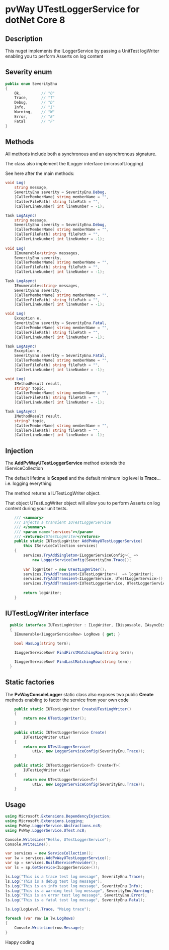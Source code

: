 # pvWay UTestLoggerService for dotNet Core 8

## Description
This nuget implements the ILoggerService by passing a UnitTest logWriter enabling you to perform Asserts on log content 

## Severity enum

``` csharp
public enum SeverityEnu
{
    Ok,         // "O"
    Trace,      // "T"
    Debug,      // "D"
    Info,       // "I"
    Warning,    // "W"
    Error,      // "E"
    Fatal       // "F"
}
```

## Methods

All methods include both a synchronous and an asynchronous signature.

The class also implement the ILogger interface (microsoft.logging)

See here after the main methods:

``` csharp
void Log(
    string message,
    SeverityEnu severity = SeverityEnu.Debug,
    [CallerMemberName] string memberName = "",
    [CallerFilePath] string filePath = "",
    [CallerLineNumber] int lineNumber = -1);

Task LogAsync(
    string message,
    SeverityEnu severity = SeverityEnu.Debug,
    [CallerMemberName] string memberName = "",
    [CallerFilePath] string filePath = "",
    [CallerLineNumber] int lineNumber = -1);
        
void Log(
    IEnumerable<string> messages,
    SeverityEnu severity,
    [CallerMemberName] string memberName = "",
    [CallerFilePath] string filePath = "",
    [CallerLineNumber] int lineNumber = -1);

Task LogAsync(
    IEnumerable<string> messages,
    SeverityEnu severity,
    [CallerMemberName] string memberName = "",
    [CallerFilePath] string filePath = "",
    [CallerLineNumber] int lineNumber = -1);

void Log(
    Exception e,
    SeverityEnu severity = SeverityEnu.Fatal,
    [CallerMemberName] string memberName = "",
    [CallerFilePath] string filePath = "",
    [CallerLineNumber] int lineNumber = -1);

Task LogAsync(
    Exception e,
    SeverityEnu severity = SeverityEnu.Fatal,
    [CallerMemberName] string memberName = "",
    [CallerFilePath] string filePath = "",
    [CallerLineNumber] int lineNumber = -1);

void Log(
    IMethodResult result,
    string? topic,
    [CallerMemberName] string memberName = "",
    [CallerFilePath] string filePath = "",
    [CallerLineNumber] int lineNumber = -1);

Task LogAsync(
    IMethodResult result,
    string? topic,
    [CallerMemberName] string memberName = "",
    [CallerFilePath] string filePath = "",
    [CallerLineNumber] int lineNumber = -1);

```

## Injection

The **AddPvWayUTestLoggerService** method extends the IServiceCollection

The default lifetime is **Scoped** and the default minimum log level is **Trace**... i.e. logging everything

The method returns a IUTestLogWriter object. 

That object UTestLogWriter object will allow you to perform Asserts on log content during your unit tests.

``` csharp
    /// <summary>
    /// Injects a transient IUTestLoggerService
    /// </summary>
    /// <param name="services"></param>
    /// <returns>IUTestLogWriter</returns>
    public static IUTestLogWriter AddPvWayUTestLoggerService(
        this IServiceCollection services)
    {
        services.TryAddSingleton<ILoggerServiceConfig>(_ =>
            new LoggerServiceConfig(SeverityEnu.Trace));
        
        var logWriter = new UTestLogWriter();
        services.TryAddTransient<IUTestLogWriter>(_ => logWriter);
        services.TryAddTransient<ILoggerService, UTestLoggerService>();
        services.TryAddTransient<IUTestLoggerService, UTestLoggerService>();
        
        return logWriter;
    }
```

## IUTestLogWriter interface

``` csharp
  public interface IUTestLogWriter : ILogWriter, IDisposable, IAsyncDisposable
  {
    IEnumerable<ILoggerServiceRow> LogRows { get; }

    bool HasLog(string term);

    ILoggerServiceRow? FindFirstMatchingRow(string term);

    ILoggerServiceRow? FindLastMatchingRow(string term);
  }
```

## Static factories

The **PvWayConsoleLogger** static class also exposes two public **Create** methods enabling to factor the service from your own code

``` csharp
    public static IUTestLogWriter CreateUTestLogWriter()
    {
        return new UTestLogWriter();
    }
    
    public static IUTestLoggerService Create(
        IUTestLogWriter utLw)
    {
        return new UTestLoggerService(
            utLw, new LoggerServiceConfig(SeverityEnu.Trace));
    }
    
    public static IUTestLoggerService<T> Create<T>(
        IUTestLogWriter utLw)
    {
        return new UTestLoggerService<T>(
            utLw, new LoggerServiceConfig(SeverityEnu.Trace));
    }
```


## Usage

``` csharp
using Microsoft.Extensions.DependencyInjection;
using Microsoft.Extensions.Logging;
using PvWay.LoggerService.Abstractions.nc8;
using PvWay.LoggerService.UTest.nc8;

Console.WriteLine("Hello, UTestLoggerService");
Console.WriteLine();

var services = new ServiceCollection();
var lw = services.AddPvWayUTestLoggerService();
var sp = services.BuildServiceProvider();
var ls = sp.GetService<ILoggerService>()!;

ls.Log("This is a trace test log message", SeverityEnu.Trace);
ls.Log("This is a debug test log message");
ls.Log("This is an info test log message", SeverityEnu.Info);
ls.Log("This is a warning test log message", SeverityEnu.Warning);
ls.Log("This is an error test log message", SeverityEnu.Error);
ls.Log("This is a fatal test log message", SeverityEnu.Fatal);

ls.Log(LogLevel.Trace, "MsLog trace");

foreach (var row in lw.LogRows)
{
    Console.WriteLine(row.Message);
}
```

Happy coding
